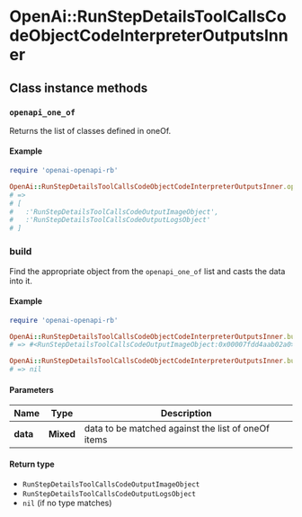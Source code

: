 # OpenAi::RunStepDetailsToolCallsCodeObjectCodeInterpreterOutputsInner

## Class instance methods

### `openapi_one_of`

Returns the list of classes defined in oneOf.

#### Example

```ruby
require 'openai-openapi-rb'

OpenAi::RunStepDetailsToolCallsCodeObjectCodeInterpreterOutputsInner.openapi_one_of
# =>
# [
#   :'RunStepDetailsToolCallsCodeOutputImageObject',
#   :'RunStepDetailsToolCallsCodeOutputLogsObject'
# ]
```

### build

Find the appropriate object from the `openapi_one_of` list and casts the data into it.

#### Example

```ruby
require 'openai-openapi-rb'

OpenAi::RunStepDetailsToolCallsCodeObjectCodeInterpreterOutputsInner.build(data)
# => #<RunStepDetailsToolCallsCodeOutputImageObject:0x00007fdd4aab02a0>

OpenAi::RunStepDetailsToolCallsCodeObjectCodeInterpreterOutputsInner.build(data_that_doesnt_match)
# => nil
```

#### Parameters

| Name | Type | Description |
| ---- | ---- | ----------- |
| **data** | **Mixed** | data to be matched against the list of oneOf items |

#### Return type

- `RunStepDetailsToolCallsCodeOutputImageObject`
- `RunStepDetailsToolCallsCodeOutputLogsObject`
- `nil` (if no type matches)

